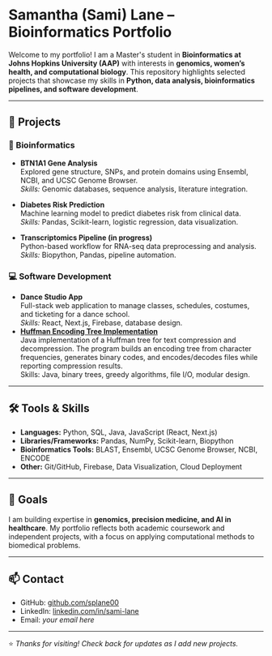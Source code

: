 # Samantha (Sami) Lane – Bioinformatics Portfolio

Welcome to my portfolio! I am a Master's student in **Bioinformatics at Johns Hopkins University (AAP)** with interests in **genomics, women’s health, and computational biology**. This repository highlights selected projects that showcase my skills in **Python, data analysis, bioinformatics pipelines, and software development**.  

---

## 📂 Projects

### 🔬 Bioinformatics
- **BTN1A1 Gene Analysis**  
  Explored gene structure, SNPs, and protein domains using Ensembl, NCBI, and UCSC Genome Browser.  
  *Skills:* Genomic databases, sequence analysis, literature integration.  

- **Diabetes Risk Prediction**  
  Machine learning model to predict diabetes risk from clinical data.  
  *Skills:* Pandas, Scikit-learn, logistic regression, data visualization.  

- **Transcriptomics Pipeline (in progress)**  
  Python-based workflow for RNA-seq data preprocessing and analysis.  
  *Skills:* Biopython, Pandas, pipeline automation.  

### 💻 Software Development  
- **Dance Studio App**  
  Full-stack web application to manage classes, schedules, costumes, and ticketing for a dance school.    
  *Skills:* React, Next.js, Firebase, database design.  
- [**Huffman Encoding Tree Implementation**](https://github.com/splane00/data-struc-3)  
  Java implementation of a Huffman tree for text compression and decompression. The program builds an encoding tree from character frequencies, generates binary codes, and encodes/decodes files while reporting compression results.  
  Skills: Java, binary trees, greedy algorithms, file I/O, modular design.


---

## 🛠️ Tools & Skills
- **Languages:** Python, SQL, Java, JavaScript (React, Next.js)  
- **Libraries/Frameworks:** Pandas, NumPy, Scikit-learn, Biopython  
- **Bioinformatics Tools:** BLAST, Ensembl, UCSC Genome Browser, NCBI, ENCODE  
- **Other:** Git/GitHub, Firebase, Data Visualization, Cloud Deployment  

---

## 🎯 Goals
I am building expertise in **genomics, precision medicine, and AI in healthcare**. My portfolio reflects both academic coursework and independent projects, with a focus on applying computational methods to biomedical problems.  

---

## 📫 Contact
- GitHub: [github.com/splane00](https://github.com/splane00)  
- LinkedIn: [linkedin.com/in/sami-lane](https://www.linkedin.com/in/sami-lane)  
- Email: *your email here*  

---

⭐️ *Thanks for visiting! Check back for updates as I add new projects.*
